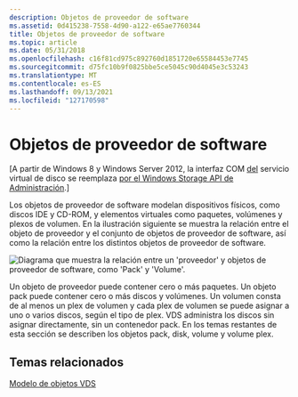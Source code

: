 ```yaml
---
description: Objetos de proveedor de software
ms.assetid: 0d415238-7558-4d90-a122-e65ae7760344
title: Objetos de proveedor de software
ms.topic: article
ms.date: 05/31/2018
ms.openlocfilehash: c16f81cd975c892760d1851720e65584453e7745
ms.sourcegitcommit: d75fc10b9f0825bbe5ce5045c90d4045e3c53243
ms.translationtype: MT
ms.contentlocale: es-ES
ms.lasthandoff: 09/13/2021
ms.locfileid: "127170598"
---
```

# <a name="software-provider-objects"></a>Objetos de proveedor de software

\[A partir de Windows 8 y Windows Server 2012, la interfaz COM [del](virtual-disk-service-portal.md) servicio virtual de disco se reemplaza [por el Windows Storage API de Administración](/previous-versions/windows/desktop/stormgmt/windows-storage-management-api-portal).\]

Los objetos de proveedor de software modelan dispositivos físicos, como discos IDE y CD-ROM, y elementos virtuales como paquetes, volúmenes y plexos de volumen. En la ilustración siguiente se muestra la relación entre el objeto de proveedor y el conjunto de objetos de proveedor de software, así como la relación entre los distintos objetos de proveedor de software.

![Diagrama que muestra la relación entre un 'proveedor' y objetos de proveedor de software, como 'Pack' y 'Volume'.](images/vdsswobjects.png)

Un objeto de proveedor puede contener cero o más paquetes. Un objeto pack puede contener cero o más discos y volúmenes. Un volumen consta de al menos un plex de volumen y cada plex de volumen se puede asignar a uno o varios discos, según el tipo de plex. VDS administra los discos sin asignar directamente, sin un contenedor pack. En los temas restantes de esta sección se describen los objetos pack, disk, volume y volume plex.

## <a name="related-topics"></a>Temas relacionados

<dl> <dt>

[Modelo de objetos VDS](vds-object-model.md)
</dt> </dl>

 

 
